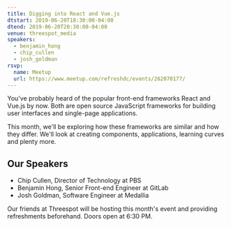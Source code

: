 ```yaml
---
title: Digging into React and Vue.js
dtstart: 2019-06-20T18:30:00-04:00
dtend: 2019-06-20T20:30:00-04:00
venue: threespot_media
speakers:
  - benjamin_hong
  - chip_cullen
  - josh_goldman
rsvp:
  name: Meetup
  url: https://www.meetup.com/refreshdc/events/262070177/
---
```


You've probably heard of the popular front-end frameworks React and Vue.js by now. Both are open source JavaScript frameworks for building user interfaces and single-page applications.

This month, we'll be exploring how these frameworks are similar and how they differ. We'll look at creating components, applications, learning curves and plenty more.

## Our Speakers

- Chip Cullen, Director of Technology at PBS
- Benjamin Hong, Senior Front-end Engineer at GitLab
- Josh Goldman, Software Engineer at Medallia

Our friends at Threespot will be hosting this month's event and providing refreshments beforehand. Doors open at 6:30 PM.
